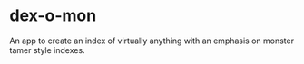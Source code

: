 # dex-o-mon
 An app to create an index of virtually anything with an emphasis on monster tamer style indexes.
